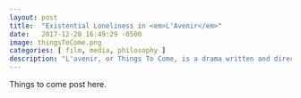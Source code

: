 ```yaml
---
layout: post
title:  "Existential Loneliness in <em>L'Avenir</em>"
date:   2017-12-28 16:49:29 -0500
image: thingsToCome.png
categories: [ film, media, philosophy ]
description: "L'avenir, or Things To Come, is a drama written and directed by Mia Hansen-L&oslash;ve. It follows a philosophy teacher during a period of self-rediscovery after her husband announces that he is leaving her for another woman."
---
```

Things to come post here.


